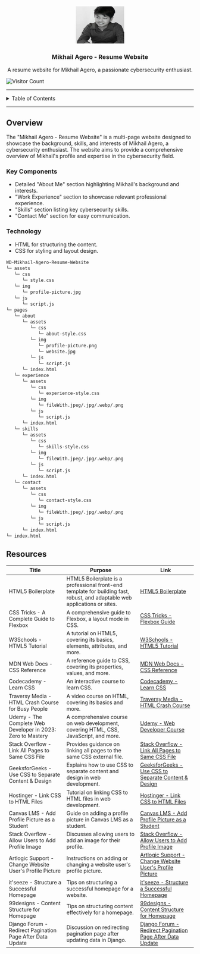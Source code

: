 <a name="readme-top"></a>

<br/>

<div align="center">
  <a href="https://github.com/mikhailagero/">
    <img src="./assets/image/mikhailagero_logo.png" alt="Mikhail Agero" width="130" height="100">
  </a>
  <h3 align="center">Mikhail Agero - Resume Website</h3>
</div>

<div align="center">
  A resume website for Mikhail Agero, a passionate cybersecurity enthusiast.
</div>

![Visitor Count](https://visit-counter.vercel.app/counter.png?page=mikhailagero/Mikhail-Agero-Resume-Website)

---

<details>
  <summary>Table of Contents</summary>
  <ol>
    <li>
      <a href="#overview">Overview</a>
      <ol>
        <li><a href="#key-components">Key Components</a></li>
        <li><a href="#technology">Technology</a></li>
      </ol>
    </li>
    <li><a href="#resources">Resources</a></li>
  </ol>
</details>

---

## Overview

The "Mikhail Agero - Resume Website" is a multi-page website designed to showcase the background, skills, and interests of Mikhail Agero, a cybersecurity enthusiast. The website aims to provide a comprehensive overview of Mikhail's profile and expertise in the cybersecurity field.

### Key Components
- Detailed "About Me" section highlighting Mikhail's background and interests.
- "Work Experience" section to showcase relevant professional experience.
- "Skills" section listing key cybersecurity skills.
- "Contact Me" section for easy communication.

### Technology
- HTML for structuring the content.
- CSS for styling and layout design.


```plaintext
WD-Mikhail-Agero-Resume-Website
└─ assets
   └─ css
      └─ style.css
   └─ img
      └─ profile-picture.jpg
   └─ js
      └─ script.js
└─ pages
   └─ about
      └─ assets
         └─ css
            └─ about-style.css
         └─ img
            └─ profile-picture.png
            └─ website.jpg
         └─ js
            └─ script.js
      └─ index.html
   └─ experience
      └─ assets
         └─ css
            └─ experience-style.css
         └─ img
            └─ fileWith.jpeg/.jpg/.webp/.png
         └─ js
            └─ script.js
      └─ index.html
   └─ skills
      └─ assets
         └─ css
            └─ skills-style.css
         └─ img
            └─ fileWith.jpeg/.jpg/.webp/.png
         └─ js
            └─ script.js
      └─ index.html
   └─ contact
      └─ assets
         └─ css
            └─ contact-style.css
         └─ img
            └─ fileWith.jpeg/.jpg/.webp/.png
         └─ js
            └─ script.js
      └─ index.html
└─ index.html
```
## Resources

| Title | Purpose | Link |
|-|-|-|
| HTML5 Boilerplate | HTML5 Boilerplate is a professional front-end template for building fast, robust, and adaptable web applications or sites. | [HTML5 Boilerplate](https://html5boilerplate.com/) |
| CSS Tricks - A Complete Guide to Flexbox | A comprehensive guide to Flexbox, a layout mode in CSS. | [CSS Tricks - Flexbox Guide](https://css-tricks.com/snippets/css/a-guide-to-flexbox/) |
| W3Schools - HTML5 Tutorial | A tutorial on HTML5, covering its basics, elements, attributes, and more. | [W3Schools - HTML5 Tutorial](https://www.w3schools.com/html/) |
| MDN Web Docs - CSS Reference | A reference guide to CSS, covering its properties, values, and more. | [MDN Web Docs - CSS Reference](https://developer.mozilla.org/en-US/docs/Web/CSS/Reference) |
| Codecademy - Learn CSS | An interactive course to learn CSS. | [Codecademy - Learn CSS](https://www.codecademy.com/learn/learn-css) |
| Traversy Media - HTML Crash Course for Busy People | A video course on HTML, covering its basics and more. | [Traversy Media - HTML Crash Course](https://www.youtube.com/watch?v=UB1O30fR-EE) |
| Udemy - The Complete Web Developer in 2023: Zero to Mastery | A comprehensive course on web development, covering HTML, CSS, JavaScript, and more. | [Udemy - Web Developer Course](https://www.udemy.com/course/the-complete-web-developer-zero-to-mastery/) |
| Stack Overflow - Link All Pages to Same CSS File | Provides guidance on linking all pages to the same CSS external file. | [Stack Overflow - Link All Pages to Same CSS File](https://stackoverflow.com/questions/29788182/how-do-i-link-all-pages-to-the-same-css-external-file) |
| GeeksforGeeks - Use CSS to Separate Content & Design | Explains how to use CSS to separate content and design in web development. | [GeeksforGeeks - Use CSS to Separate Content & Design](https://www.geeksforgeeks.org/how-to-use-css-to-separate-content-design/) |
| Hostinger - Link CSS to HTML Files | Tutorial on linking CSS to HTML files in web development. | [Hostinger - Link CSS to HTML Files](https://www.hostinger.ph/tutorials/website/how-to-link-a-stylesheet-css-file-to-your-html-file) |
| Canvas LMS - Add Profile Picture as a Student | Guide on adding a profile picture in Canvas LMS as a student. | [Canvas LMS - Add Profile Picture as a Student](https://community.canvaslms.com/t5/Student-Guide/How-do-I-add-a-profile-picture-in-my-user-account-as-a-student/ta-p/518) |
| Stack Overflow - Allow Users to Add Profile Image | Discusses allowing users to add an image for their profile. | [Stack Overflow - Allow Users to Add Profile Image](https://stackoverflow.com/questions/13350781/how-to-allow-users-to-add-image-for-their-profile) |
| Artlogic Support - Change Website User's Profile Picture | Instructions on adding or changing a website user's profile picture. | [Artlogic Support - Change Website User's Profile Picture](https://support.artlogic.net/hc/en-gb/articles/360021534400-How-to-add-change-a-Website-user-s-profile-picture) |
| it'seeze - Structure a Successful Homepage | Tips on structuring a successful homepage for a website. | [it'seeze - Structure a Successful Homepage](https://itseeze.com/blog/how-to-structure-a-successful-homepage/) |
| 99designs - Content Structure for Homepage | Tips on structuring content effectively for a homepage. | [99designs - Content Structure for Homepage](https://99designs.com/blog/tips/structure-content-better-homepage/) |
| Django Forum - Redirect Pagination Page After Data Update | Discussion on redirecting pagination page after updating data in Django. | [Django Forum - Redirect Pagination Page After Data Update](https://forum.djangoproject.com/t/django-how-to-redirect-pagination-page-after-update-data/8284) |